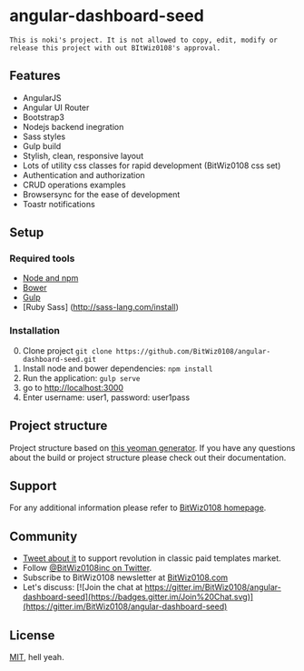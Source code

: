 # angular-dashboard-seed
    This is noki's project. It is not allowed to copy, edit, modify or release this project with out BItWiz0108's approval.

## Features
* AngularJS
* Angular UI Router
* Bootstrap3
* Nodejs backend inegration
* Sass styles
* Gulp build
* Stylish, clean, responsive layout
* Lots of utility css classes for rapid development (BitWiz0108 css set)
* Authentication and authorization
* CRUD operations examples
* Browsersync for the ease of development
* Toastr notifications

## Setup

### Required tools
* [Node and npm](http://nodejs.org)
* [Bower](http://bower.io)
* [Gulp](http://gulpjs.com)
* [Ruby Sass] (http://sass-lang.com/install)

### Installation
0. Clone project `git clone https://github.com/BitWiz0108/angular-dashboard-seed.git`
1. Install node and bower dependencies: `npm install`
2. Run the application: `gulp serve`
3. go to [http://localhost:3000](http://localhost:3000)
4. Enter username: user1, password: user1pass

## Project structure
Project structure based on [this yeoman generator](https://github.com/Swiip/generator-gulp-angular). If you have any questions about the build or project structure please check out their documentation.

## Support
For any additional information please refer to [BitWiz0108 homepage](http://BitWiz0108.com). 

## Community
- [Tweet about it](https://twitter.com/intent/tweet?text=Amazing%20dashboard%20built%20with%20NodeJS,%20Angular%20and%20Bootstrap!&url=https://github.com/BitWiz0108/angular-dashboard-seed&via=BitWiz0108inc) to support revolution in classic paid templates market.
- Follow [@BitWiz0108inc on Twitter](https://twitter.com/BitWiz0108inc).
- Subscribe to BitWiz0108 newsletter at [BitWiz0108.com](http://BitWiz0108.com/)
- Let's discuss: [![Join the chat at https://gitter.im/BitWiz0108/angular-dashboard-seed](https://badges.gitter.im/Join%20Chat.svg)](https://gitter.im/BitWiz0108/angular-dashboard-seed)

## License

[MIT](https://github.com/BitWiz0108/angular-dashboard-seed/blob/master/LICENSE), hell yeah.
